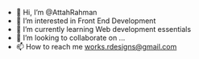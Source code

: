 - 👋 Hi, I’m @AttahRahman
- 👀 I’m interested in Front End Development 
- 🌱 I’m currently learning Web development essentials 
- 💞️ I’m looking to collaborate on ...
- 📫 How to reach me works.rdesigns@gmail.com

<!---
AttahRahman/AttahRahman is a ✨ special ✨ repository because its `README.md` (this file) appears on your GitHub profile.
You can click the Preview link to take a look at your changes.
--->
